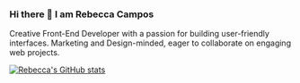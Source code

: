 ### Hi there 👋 I am Rebecca Campos

Creative Front-End Developer with a passion for building user-friendly interfaces. Marketing and Design-minded, eager to collaborate on engaging web projects.

[![Rebecca's GitHub stats](https://github-readme-stats.vercel.app/api?username=rebeccacampos)](https://github.com/rebeccacampos/github-readme-stats)
